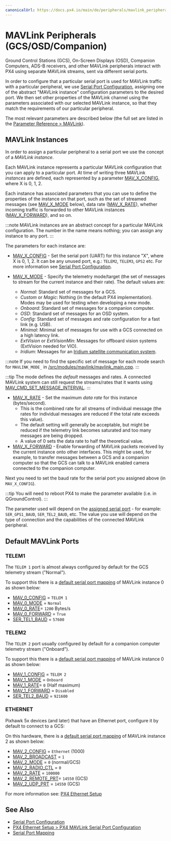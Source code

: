 ```yaml
---
canonicalUrl: https://docs.px4.io/main/de/peripherals/mavlink_peripherals
---
```


# MAVLink Peripherals (GCS/OSD/Companion)

Ground Control Stations (GCS), On-Screen Displays (OSD), Companion Computers, ADS-B receivers, and other MAVLink peripherals interact with PX4 using separate MAVLink streams, sent via different serial ports.

In order to configure that a particular serial port is used for MAVLink traffic with a particular peripheral, we use [Serial Port Configuration](../peripherals/serial_configuration.md), assigning one of the abstract "MAVLink instance" configuration parameters to the desired port. We then set other properties of the MAVLink channel using the parameters associated with our selected MAVLink instance, so that they match the requirements of our particular peripheral.

The most relevant parameters are described below (the full set are listed in the [Parameter Reference > MAVLink](../advanced_config/parameter_reference.md#mavlink)).

## MAVLink Instances

In order to assign a particular peripheral to a serial port we use the concept of a _MAVLink instance_.

Each MAVLink instance represents a particular MAVLink configuration that you can apply to a particular port. At time of writing three MAVLink _instances_ are defined, each represented by a parameter [MAV_X_CONFIG](#MAV_X_CONFIG), where X is 0, 1, 2.

Each instance has associated parameters that you can use to define the properties of the instance on that port, such as the set of streamed messages (see [MAV_X_MODE](#MAV_X_MODE) below), data rate ([MAV_X_RATE](#MAV_X_RATE)), whether incoming traffic is forwarded to other MAVLink instances ([MAV_X_FORWARD](#MAV_X_FORWARD)), and so on.

:::note
MAVLink instances are an abstract concept for a particular MAVLink configuration.
The number in the name means nothing; you can assign any instance to any port.
:::

The parameters for each instance are:

- <a id="MAV_X_CONFIG"></a>[MAV_X_CONFIG](../advanced_config/parameter_reference.md#MAV_0_CONFIG) - Set the serial port (UART) for this instance "X", where X is 0, 1, 2. It can be any unused port, e.g.: `TELEM2`, `TELEM3`, `GPS2` etc. For more information see [Serial Port Configuration](../peripherals/serial_configuration.md).
- <a id="MAV_X_MODE"></a>[MAV_X_MODE](../advanced_config/parameter_reference.md#MAV_0_MODE) - Specify the telemetry mode/target (the set of messages to stream for the current instance and their rate). The default values are:

  - _Normal_: Standard set of messages for a GCS.
  - _Custom_ or _Magic_: Nothing (in the default PX4 implementation). Modes may be used for testing when developing a new mode.
  - _Onboard_: Standard set of messages for a companion computer.
  - _OSD_: Standard set of messages for an OSD system.
  - _Config_: Standard set of messages and rate configuration for a fast link (e.g. USB).
  - _Minimal_: Minimal set of messages for use with a GCS connected on a high latency link.
  - _ExtVision_ or _ExtVisionMin_: Messages for offboard vision systems (ExtVision needed for VIO).
  - _Iridium_: Messages for an [Iridium satellite communication system](../advanced_features/satcom_roadblock.md).

:::note
If you need to find the specific set of message for each mode search for `MAVLINK_MODE_` in [/src/modules/mavlink/mavlink_main.cpp](https://github.com/PX4/PX4-Autopilot/blob/release/1.14/src/modules/mavlink/mavlink_main.cpp).
:::

:::tip
The mode defines the _default_ messages and rates. A connected MAVLink system can still request the streams/rates that it wants using [MAV_CMD_SET_MESSAGE_INTERVAL](https://mavlink.io/en/messages/common.html#MAV_CMD_SET_MESSAGE_INTERVAL).
:::

- <a id="MAV_X_RATE"></a>[MAV_X_RATE](../advanced_config/parameter_reference.md#MAV_0_MODE) - Set the maximum _data rate_ for this instance (bytes/second).
  - This is the combined rate for all streams of individual message (the rates for individual messages are reduced if the total rate exceeds this value).
  - The default setting will generally be acceptable, but might be reduced if the telemetry link becomes saturated and too many messages are being dropped.
  - A value of 0 sets the data rate to half the theoretical value.
- <a id="MAV_X_FORWARD"></a>[MAV_X_FORWARD](../advanced_config/parameter_reference.md#MAV_0_FORWARD) - Enable forwarding of MAVLink packets received by the current instance onto other interfaces. This might be used, for example, to transfer messages between a GCS and a companion computer so that the GCS can talk to a MAVLink enabled camera connected to the companion computer.

Next you need to set the baud rate for the serial port you assigned above (in `MAV_X_CONFIG`).

:::tip
You will need to reboot PX4 to make the parameter available (i.e. in QGroundControl).
:::

The parameter used will depend on the [assigned serial port](../advanced_config/parameter_reference.md#serial) - for example: `SER_GPS1_BAUD`, `SER_TEL2_BAUD`, etc. The value you use will depend on the type of connection and the capabilities of the connected MAVLink peripheral.

<a id="default_ports"></a>

## Default MAVLink Ports

### TELEM1

The `TELEM 1` port is almost always configured by default for the GCS telemetry stream ("Normal").

To support this there is a [default serial port mapping](../peripherals/serial_configuration.md#default_port_mapping) of MAVLink instance 0 as shown below:

- [MAV_0_CONFIG](../advanced_config/parameter_reference.md#MAV_0_CONFIG) = `TELEM 1`
- [MAV_0_MODE](../advanced_config/parameter_reference.md#MAV_0_MODE) = `Normal`
- [MAV_0_RATE](../advanced_config/parameter_reference.md#MAV_0_RATE)= `1200` Bytes/s
- [MAV_0_FORWARD](../advanced_config/parameter_reference.md#MAV_0_FORWARD) = `True`
- [SER_TEL1_BAUD](../advanced_config/parameter_reference.md#SER_TEL1_BAUD) = `57600`

### TELEM2

The `TELEM 2` port usually configured by default for a companion computer telemetry stream ("Onboard").

To support this there is a [default serial port mapping](../peripherals/serial_configuration.md#default_port_mapping) of MAVLink instance 0 as shown below:

- [MAV_1_CONFIG](../advanced_config/parameter_reference.md#MAV_0_CONFIG) = `TELEM 2`
- [MAV_1_MODE](../advanced_config/parameter_reference.md#MAV_0_MODE) = `Onboard`
- [MAV_1_RATE](../advanced_config/parameter_reference.md#MAV_0_RATE)= `0` (Half maximum)
- [MAV_1_FORWARD](../advanced_config/parameter_reference.md#MAV_0_FORWARD) = `Disabled`
- [SER_TEL2_BAUD](../advanced_config/parameter_reference.md#SER_TEL2_BAUD) = `921600`

### ETHERNET

Pixhawk 5x devices (and later) that have an Ethernet port, configure it by default to connect to a GCS:

On this hardware, there is a [default serial port mapping](../peripherals/serial_configuration.md#default_port_mapping) of MAVLink instance 2 as shown below:

- [MAV_2_CONFIG](../advanced_config/parameter_reference.md#MAV_2_CONFIG) = `Ethernet` (1000)
- [MAV_2_BROADCAST](../advanced_config/parameter_reference.md#MAV_2_BROADCAST) = `1`
- [MAV_2_MODE](../advanced_config/parameter_reference.md#MAV_2_MODE) = `0` (normal/GCS)
- [MAV_2_RADIO_CTL](../advanced_config/parameter_reference.md#MAV_2_RADIO_CTL) = `0`
- [MAV_2_RATE](../advanced_config/parameter_reference.md#MAV_2_RATE) = `100000`
- [MAV_2_REMOTE_PRT](../advanced_config/parameter_reference.md#MAV_2_REMOTE_PRT)= `14550` (GCS)
- [MAV_2_UDP_PRT](../advanced_config/parameter_reference.md#MAV_2_UDP_PRT) = `14550` (GCS)

For more information see: [PX4 Ethernet Setup](../advanced_config/ethernet_setup.md)

## See Also

- [Serial Port Configuration](../peripherals/serial_configuration.md)
- [PX4 Ethernet Setup > PX4 MAVLink Serial Port Configuration](../advanced_config/ethernet_setup.md#px4-mavlink-serial-port-configuration)
- [Serial Port Mapping](../hardware/serial_port_mapping.md)
